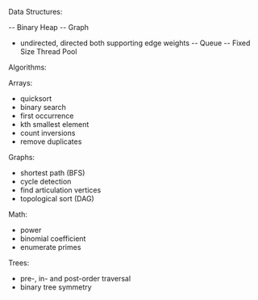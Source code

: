 Data Structures:

-- Binary Heap
-- Graph
  - undirected, directed both supporting edge weights
-- Queue
-- Fixed Size Thread Pool

Algorithms:

Arrays:
  - quicksort
  - binary search
  - first occurrence
  - kth smallest element
  - count inversions
  - remove duplicates

Graphs:
  - shortest path (BFS)
  - cycle detection
  - find articulation vertices
  - topological sort (DAG)

Math:
  - power
  - binomial coefficient
  - enumerate primes

Trees:
  - pre-, in- and post-order traversal
  - binary tree symmetry
